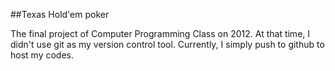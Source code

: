 ##Texas Hold'em poker

The final project of Computer Programming Class on 2012.
At that time, I didn't use git as my version control tool.
Currently, I simply push to github to host my codes.
